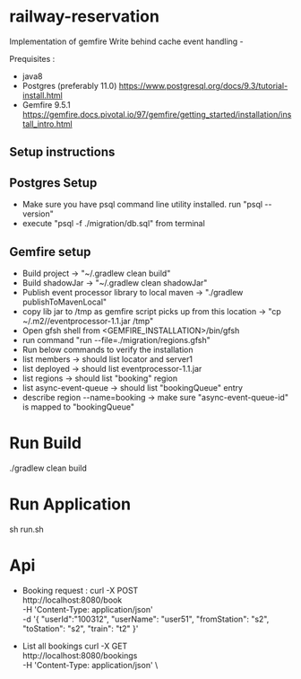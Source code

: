 # railway-reservation

Implementation of gemfire Write behind cache event handling -

Prequisites :
* java8 
* Postgres (preferably 11.0) https://www.postgresql.org/docs/9.3/tutorial-install.html
* Gemfire 9.5.1 https://gemfire.docs.pivotal.io/97/gemfire/getting_started/installation/install_intro.html


## Setup instructions

## Postgres Setup
* Make sure you have psql command line utility installed. run "psql --version"
* execute "psql -f ./migration/db.sql" from terminal

## Gemfire setup
* Build project -> "~/.gradlew clean build"
* Build shadowJar -> "~/.gradlew clean shadowJar"
* Publish event processor library to local maven -> "./gradlew publishToMavenLocal"
* copy lib jar to /tmp as gemfire script picks up from this location -> "cp ~/.m2/<path-to-event-processor-lib>/eventprocessor-1.1.jar /tmp"
* Open gfsh shell from <GEMFIRE_INSTALLATION>/bin/gfsh
* run command "run --file=./migration/regions.gfsh"
* Run below commands to verify the installation
* list members -> should list locator and server1
* list deployed -> should list eventprocessor-1.1.jar 
* list regions -> should list "booking" region
* list async-event-queue -> should list "bookingQueue" entry
* describe region --name=booking -> make sure "async-event-queue-id" is mapped to "bookingQueue"

# Run  Build
./gradlew clean build

# Run Application
sh run.sh

# Api

* Booking request :
curl -X POST \
  http://localhost:8080/book \
  -H 'Content-Type: application/json' \
  -d '{
	"userId":"100312",
	"userName": "user51",
	"fromStation": "s2",
	"toStation": "s2",
	"train": "t2"
}'


* List all bookings
curl -X GET \
  http://localhost:8080/bookings \
  -H 'Content-Type: application/json' \
